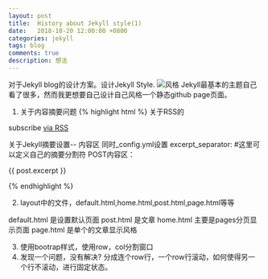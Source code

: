 ```yaml
---
layout: post
title:  History about Jekyll style(1)
date:   2018-10-20 12:00:00 +0800
categories: jekyll
tags: blog
comments: true
description: 想法
---
```

 对于Jekyll blog的设计方案。设计Jekyll Style.
 ![风格](https://res.cloudinary.com/xiongxiao/image/upload/v1540018987/github/images/jekyll-themesV1.png)
Jekyll最基本的主题自己看了很多，然而我更想要自己设计自己风格一个静态github page页面。<!-- more -->
1. 关于内容摘要问题
{% highlight html %}
关于RSS的
<p class="rss-subscribe">subscribe <a href="{{ "/feed.xml" | relative_url }}">via RSS</a></p>
关于Jekyll摘要设置-- 内容区<!-- more --> 
 同时_config.yml设置
 excerpt_separator: <!--excerpt-->  #这里可以定义自己的摘要分割符
 POST内容区：<p>{{ post.excerpt }}</p>
{% endhighlight %}

2. layout中的文件，default.html,home.html,post.html,page.html等等

default.html 是设置默认页面
post.html 是文章
home.html 主要是pages分页显示页面
page.html 是单个的文章显示风格

3. 使用bootrap样式，使用row，col分割窗口
4. 发现一个问题，没有解决?
分成连个row行，一个row行滚动，如何使得另一个行不滚动，进行固定状态。

